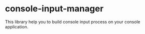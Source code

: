 # console-input-manager

This library help you to build console input process on your console application.
